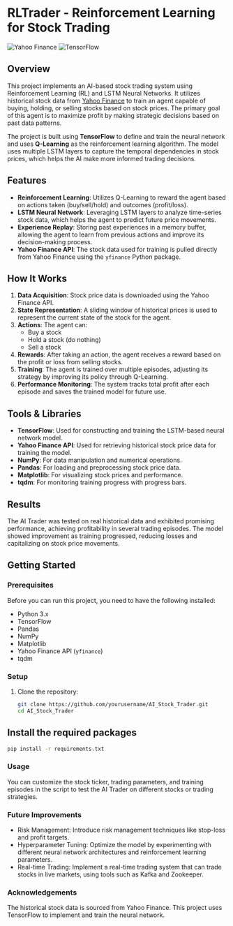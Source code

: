 # RLTrader - Reinforcement Learning for Stock Trading                                                         

![Yahoo Finance](https://img.shields.io/badge/Yahoo%20Finance-7B0099?style=for-the-badge&logo=yahoo&logoColor=white)
![TensorFlow](https://img.shields.io/badge/TensorFlow-FF6F00?style=for-the-badge&logo=TensorFlow&logoColor=white)

## Overview

This project implements an AI-based stock trading system using Reinforcement Learning (RL) and LSTM Neural Networks. It utilizes historical stock data from [Yahoo Finance](https://finance.yahoo.com) to train an agent capable of buying, holding, or selling stocks based on stock prices. The primary goal of this agent is to maximize profit by making strategic decisions based on past data patterns.

The project is built using **TensorFlow** to define and train the neural network and uses **Q-Learning** as the reinforcement learning algorithm. The model uses multiple LSTM layers to capture the temporal dependencies in stock prices, which helps the AI make more informed trading decisions.

## Features

- **Reinforcement Learning**: Utilizes Q-Learning to reward the agent based on actions taken (buy/sell/hold) and outcomes (profit/loss).
- **LSTM Neural Network**: Leveraging LSTM layers to analyze time-series stock data, which helps the agent to predict future price movements.
- **Experience Replay**: Storing past experiences in a memory buffer, allowing the agent to learn from previous actions and improve its decision-making process.
- **Yahoo Finance API**: The stock data used for training is pulled directly from Yahoo Finance using the `yfinance` Python package.

## How It Works

1. **Data Acquisition**: Stock price data is downloaded using the Yahoo Finance API.
2. **State Representation**: A sliding window of historical prices is used to represent the current state of the stock for the agent.
3. **Actions**: The agent can:
    - Buy a stock
    - Hold a stock (do nothing)
    - Sell a stock
4. **Rewards**: After taking an action, the agent receives a reward based on the profit or loss from selling stocks.
5. **Training**: The agent is trained over multiple episodes, adjusting its strategy by improving its policy through Q-Learning.
6. **Performance Monitoring**: The system tracks total profit after each episode and saves the trained model for future use.

## Tools & Libraries

- **TensorFlow**: Used for constructing and training the LSTM-based neural network model.
- **Yahoo Finance API**: Used for retrieving historical stock price data for training the model.
- **NumPy**: For data manipulation and numerical operations.
- **Pandas**: For loading and preprocessing stock price data.
- **Matplotlib**: For visualizing stock prices and performance.
- **tqdm**: For monitoring training progress with progress bars.

## Results

The AI Trader was tested on real historical data and exhibited promising performance, achieving profitability in several trading episodes. The model showed improvement as training progressed, reducing losses and capitalizing on stock price movements.

## Getting Started

### Prerequisites

Before you can run this project, you need to have the following installed:

- Python 3.x
- TensorFlow
- Pandas
- NumPy
- Matplotlib
- Yahoo Finance API (`yfinance`)
- tqdm

### Setup

1. Clone the repository:

   ```bash
   git clone https://github.com/yourusername/AI_Stock_Trader.git
   cd AI_Stock_Trader
   ```
   
## Install the required packages

```bash
pip install -r requirements.txt
```

### Usage
You can customize the stock ticker, trading parameters, and training episodes in the script to test the AI Trader on different stocks or trading strategies.

### Future Improvements
- Risk Management: Introduce risk management techniques like stop-loss and profit targets.
- Hyperparameter Tuning: Optimize the model by experimenting with different neural network architectures and reinforcement learning parameters.
- Real-time Trading: Implement a real-time trading system that can trade stocks in live markets, using tools such as Kafka and Zookeeper.
  
### Acknowledgements
The historical stock data is sourced from Yahoo Finance. This project uses TensorFlow to implement and train the neural network.

